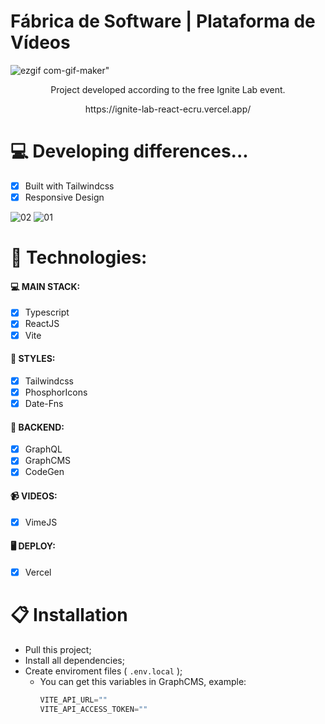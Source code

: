  # Fábrica de Software | Plataforma de Vídeos

![ezgif com-gif-maker](https://user-images.githubusercontent.com/104099580/176366948-ac848940-e51f-4ebe-a3b1-45ad1320cee7.gif)"

<p align="center">Project developed according to the free Ignite Lab event.</p>
<p align="center">https://ignite-lab-react-ecru.vercel.app/</p>

# 💻 Developing differences...

- [x] Built with Tailwindcss
- [x] Responsive Design

![02](https://user-images.githubusercontent.com/104099580/176366954-68b8c4ad-ba56-41e1-83ba-84777dc7a793.png)
![01](https://user-images.githubusercontent.com/104099580/176366959-5e0c346e-2fe9-4b24-92d9-5d6e63245c33.png)


# 🚀 Technologies:

#### 💻 MAIN STACK:
 - [x] Typescript
 - [x] ReactJS
 - [x] Vite

#### 🎨 STYLES:
 - [x] Tailwindcss
 - [x] PhosphorIcons
 - [x] Date-Fns

#### 🧠 BACKEND:
 - [x] GraphQL
 - [x] GraphCMS
 - [x] CodeGen

#### 📹 VIDEOS:
 - [x] VimeJS

#### 🖥 DEPLOY:
 - [x] Vercel

# 📋 Installation
- Pull this project;
- Install all dependencies;
- Create enviroment files ( ```.env.local``` );
  - You can get this variables in GraphCMS, example:
    ```js
    VITE_API_URL=""
    VITE_API_ACCESS_TOKEN=""
    ```
